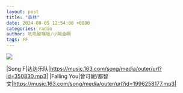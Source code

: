```yaml
---
layout: post
title: "森林"
date: 2024-09-05 12:54:08 +0800
categories: radio
author: 吼吼破喉咙/小阿金啊
tags: FF
---
```

![]({{site.baseurl}}/images/cover_20240905.jpg)

|Song F|达达乐队|https://music.163.com/song/media/outer/url?id=350830.mp3|
|Falling You|曾可妮/都智文|https://music.163.com/song/media/outer/url?id=1996258177.mp3|

